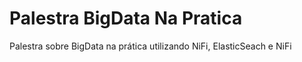 # Palestra BigData Na Pratica
Palestra sobre BigData na prática utilizando NiFi, ElasticSeach e NiFi
